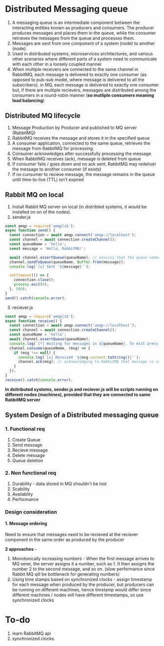 # Distributed Messaging queue

1. A messaging queue is an intermediate component between the interacting entities known as producers and consumers. The producer produces messages and places them in the queue, while the consumer retrieves the messages from the queue and processes them.
2. Messages are sent from one component of a system (node) to another (node).
3. Used in distributed systems, microservices architectures, and various other scenarios where different parts of a system need to communicate with each other in a loosely coupled manner
4. When multiple receivers are connected to the same channel in RabbitMQ, each message is delivered to exactly one consumer (as opposed to pub-sub model, where message is delivered to all the subscribers). in MQ, each message is delivered to exactly one consumer but, if there are multiple recievers, messages are distributed among the consumers in a round-robin manner (**so mutliple consumers meaning load balancing**)

## Distributed MQ lifecycle

1. Message Production by Producer and published to MQ server (RabbitMQ)
2. RabbitMQ receives the message and stores it in the specified queue
3. A consumer application, connected to the same queue, retrieves the message from RabbitMQ for processing.
4. Consumer acknowledges after successfully processing the message
5. When RabbitMQ receives (ack), message is deleted from queue 
6. If consumer fails / goes down and no ack sent, RabbitMQ may redeliver the message to another consumer (if exists)
7. If no cunsumer to recieve message, the message remains in the queue until time-to-live (TTL) isn't expired

## Rabbit MQ on local

1. Install Rabbit MQ server on local (in distribted systems, it would be installed on on of the nodes).
2. sender.js 
```javascript
const amqp = require('amqplib');
async function send() {
  const connection = await amqp.connect('amqp://localhost');
  const channel = await connection.createChannel();
  const queueName = 'hello';
  const message = 'Hello, RabbitMQ!';

  await channel.assertQueue(queueName); // ensures that the queue named queueName exists on the RabbitMQ server. If the queue does not exist, RabbitMQ will create it. 
  channel.sendToQueue(queueName, Buffer.from(message));
  console.log(`[x] Sent '${message}'`);

  setTimeout(() => {
    connection.close();
    process.exit(0);
  }, 500);
}
send().catch(console.error);
```
3. reciever.js
```javascript
const amqp = require('amqplib');
async function receive() {
  const connection = await amqp.connect('amqp://localhost');
  const channel = await connection.createChannel();
  const queueName = 'hello';
  await channel.assertQueue(queueName);
  console.log(`[*] Waiting for messages in ${queueName}. To exit press CTRL+C`);
  channel.consume(queueName, (msg) => {
    if (msg !== null) {
      console.log(`[x] Received '${msg.content.toString()}'`);
      channel.ack(msg); // acknowledging to RabbitMQ that message is consumed successfully and it can be removed from the queue
    }
  });
}
receive().catch(console.error);
```

**In dsitributed systems, sender.js and reciever.js will be scripts running on different nodes (machines), provided that they are connected to same RabbitMQ server**

## System Design of a Distributed messaging queue

### 1. Functional req

1. Create Queue
2. Send message
3. Recieve message
4. Delete message
5. Queue deletion

### 2. Non functional req

1. Durability - data stored in MQ shouldn't be lost
2. Scability
3. Availablity
4. Performance

### Design consideration

#### 1. Message ordering 

Need to ensure that messages need to be recieved at the reciever component in the same order as produced by the producer

**2 approaches** - 

1. Monotonically increasing numbers -  When the first message arrives to MQ serer, the server assigns it a number, such as 1. It then assigns the number 2 to the second message, and so on. (slow performance since Rabbit MQ qill be bottleneck for generating numbers)
2. Using time stamps based on synchronized clocks - assign timestamp for each message when produced by the producer, but producers can be running on different machines, hence timstamp would differ since different machines / nodes will have different timestamps, so use synchronized clocks

# To-do 

1. learn RabbitMQ api
2. synchronized clocks.